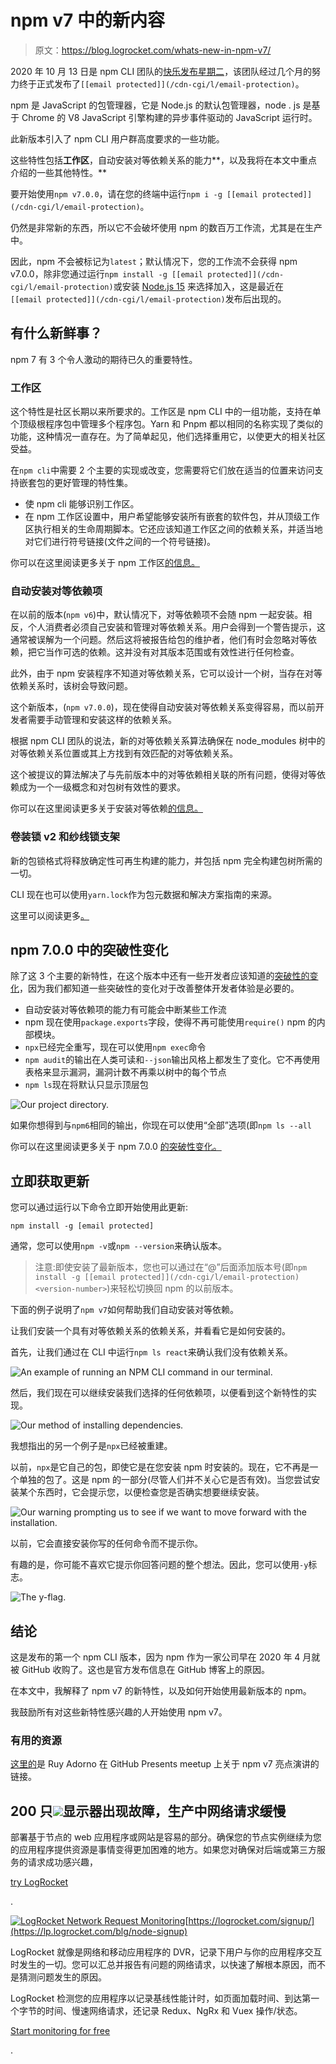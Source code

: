 # npm v7 中的新内容

> 原文：<https://blog.logrocket.com/whats-new-in-npm-v7/>

2020 年 10 月 13 日是 npm CLI 团队的[快乐发布星期二](https://blog.npmjs.org/post/631877012766785536/release-v700)，该团队经过几个月的努力终于正式发布了`[[email protected]](/cdn-cgi/l/email-protection)`。

npm 是 JavaScript 的包管理器，它是 Node.js 的默认包管理器，node . js 是基于 Chrome 的 V8 JavaScript 引擎构建的异步事件驱动的 JavaScript 运行时。

此新版本引入了 npm CLI 用户群高度要求的一些功能。

这些特性包括**工作区**，自动安装对等依赖关系的能力**，以及我将在本文中重点介绍的一些其他特性。**

要开始使用`npm v7.0.0`，请在您的终端中运行`npm i -g [[email protected]](/cdn-cgi/l/email-protection)`。

仍然是非常新的东西，所以它不会破坏使用 npm 的数百万工作流，尤其是在生产中。

因此，npm 不会被标记为`latest`；默认情况下，您的工作流不会获得 npm v7.0.0，除非您通过运行`npm install -g [[email protected]](/cdn-cgi/l/email-protection)`或安装 [Node.js 15](https://nodejs.medium.com/node-js-v15-0-0-is-here-deb00750f278) 来选择加入，这是最近在`[[email protected]](/cdn-cgi/l/email-protection)`发布后出现的。

## 有什么新鲜事？

npm 7 有 3 个令人激动的期待已久的重要特性。

### 工作区

这个特性是社区长期以来所要求的。工作区是 npm CLI 中的一组功能，支持在单个顶级根程序包中管理多个程序包。Yarn 和 Pnpm 都以相同的名称实现了类似的功能，这种情况一直存在。为了简单起见，他们选择重用它，以使更大的相关社区受益。

在`npm cli`中需要 2 个主要的实现或改变，您需要将它们放在适当的位置来访问支持嵌套包的更好管理的特性集。

*   使 npm cli 能够识别工作区。
*   在 npm 工作区设置中，用户希望能够安装所有嵌套的软件包，并从顶级工作区执行相关的生命周期脚本。它还应该知道工作区之间的依赖关系，并适当地对它们进行符号链接(文件之间的一个符号链接)。

你可以在这里阅读更多关于 npm 工作区[的信息。](https://github.com/npm/rfcs/blob/latest/implemented/0026-workspaces.md)

### 自动安装对等依赖项

在以前的版本(`npm v6`)中，默认情况下，对等依赖项不会随 npm 一起安装。相反，个人消费者必须自己安装和管理对等依赖关系。用户会得到一个警告提示，这通常被误解为一个问题。然后这将被报告给包的维护者，他们有时会忽略对等依赖，把它当作可选的依赖。这并没有对其版本范围或有效性进行任何检查。

此外，由于 npm 安装程序不知道对等依赖关系，它可以设计一个树，当存在对等依赖关系时，该树会导致问题。

这个新版本，(`npm v7.0.0`)，现在使得自动安装对等依赖关系变得容易，而以前开发者需要手动管理和安装这样的依赖关系。

根据 npm CLI 团队的说法，新的对等依赖关系算法确保在 node_modules 树中的对等依赖关系位置或其上方找到有效匹配的对等依赖关系。

这个被提议的算法解决了与先前版本中的对等依赖相关联的所有问题，使得对等依赖成为一个一级概念和对包树有效性的要求。

你可以在这里阅读更多关于安装对等依赖[的信息。](https://github.com/npm/rfcs/blob/latest/implemented/0025-install-peer-deps.md)

### 卷装锁 v2 和纱线锁支架

新的包锁格式将释放确定性可再生构建的能力，并包括 npm 完全构建包树所需的一切。

CLI 现在也可以使用`yarn.lock`作为包元数据和解决方案指南的来源。

这里可以阅读更多[。](https://blog.npmjs.org/post/621733939456933888/npm-v7-series-why-keep-package-lockjson)

## npm 7.0.0 中的突破性变化

除了这 3 个主要的新特性，在这个版本中还有一些开发者应该知道的[突破性的变化](https://en.wiktionary.org/wiki/breaking_change)，因为我们都知道一些突破性的变化对于改善整体开发者体验是必要的。

*   自动安装对等依赖项的能力有可能会中断某些工作流
*   npm 现在使用`package.exports`字段，使得不再可能使用`require()` npm 的内部模块。
*   `npx`已经完全重写，现在可以使用`npm exec`命令
*   `npm audit`的输出在人类可读和`--json`输出风格上都发生了变化。它不再使用表格来显示漏洞，漏洞计数不再乘以树中的每个节点
*   `npm ls`现在将默认只显示顶层包

![Our project directory.](img/56da743ef38078c6bf4716c3807b6a05.png)

如果你想得到与`npm6`相同的输出，你现在可以使用“全部”选项(即`npm ls --all`

你可以在这里阅读更多关于 npm 7.0.0 [的突破性变化。](https://blog.npmjs.org/post/626173315965468672/npm-v7-series-beta-release-and-semver-major)

## 立即获取更新

您可以通过运行以下命令立即开始使用此更新:

```
npm install -g [email protected]
```

通常，您可以使用`npm -v`或`npm --version`来确认版本。

> 注意:即使安装了最新版本，您也可以通过在“@”后面添加版本号(即`npm install -g [[email protected]](/cdn-cgi/l/email-protection)<version-number>`)来轻松切换回 npm 的以前版本。

下面的例子说明了`npm v7`如何帮助我们自动安装对等依赖。

让我们安装一个具有对等依赖关系的依赖关系，并看看它是如何安装的。

首先，让我们通过在 CLI 中运行`npm ls react`来确认我们没有依赖关系。

![An example of running an NPM CLI command in our terminal.](img/001158edd18b31c5b610ebf718132d3e.png)

然后，我们现在可以继续安装我们选择的任何依赖项，以便看到这个新特性的实现。

![Our method of installing dependencies. ](img/48722b6ef0a307289d6ed101b5063304.png)

我想指出的另一个例子是`npx`已经被重建。

以前，`npx`是它自己的包，即使它是在您安装 npm 时安装的。现在，它不再是一个单独的包了。这是 npm 的一部分(尽管人们并不关心它是否有效)。当您尝试安装某个东西时，它会提示您，以便检查您是否确实想要继续安装。

![Our warning prompting us to see if we want to move forward with the installation.](img/cfe348b0a2a0cafdd820d4fb48816347.png)

以前，它会直接安装你写的任何命令而不提示你。

有趣的是，你可能不喜欢它提示你回答问题的整个想法。因此，您可以使用`-y`标志。

![The y-flag.](img/45ad95a449d9bb095762255971e60b47.png)

## 结论

这是发布的第一个 npm CLI 版本，因为 npm 作为一家公司早在 2020 年 4 月就被 GitHub 收购了。这也是官方发布信息在 GitHub 博客上的原因。

在本文中，我解释了 npm v7 的新特性，以及如何开始使用最新版本的 npm。

我鼓励所有对这些新特性感兴趣的人开始使用 npm v7。

### 有用的资源

[这里的](https://speakerdeck.com/ruyadorno/npm-v7-highlights)是 Ruy Adorno 在 GitHub Presents meetup 上关于 npm v7 亮点演讲的链接。

## 200 只![](img/61167b9d027ca73ed5aaf59a9ec31267.png)显示器出现故障，生产中网络请求缓慢

部署基于节点的 web 应用程序或网站是容易的部分。确保您的节点实例继续为您的应用程序提供资源是事情变得更加困难的地方。如果您对确保对后端或第三方服务的请求成功感兴趣，

[try LogRocket](https://lp.logrocket.com/blg/node-signup)

.

[![LogRocket Network Request Monitoring](img/cae72fd2a54c5f02a6398c4867894844.png)](https://lp.logrocket.com/blg/node-signup)[https://logrocket.com/signup/](https://lp.logrocket.com/blg/node-signup)

LogRocket 就像是网络和移动应用程序的 DVR，记录下用户与你的应用程序交互时发生的一切。您可以汇总并报告有问题的网络请求，以快速了解根本原因，而不是猜测问题发生的原因。

LogRocket 检测您的应用程序以记录基线性能计时，如页面加载时间、到达第一个字节的时间、慢速网络请求，还记录 Redux、NgRx 和 Vuex 操作/状态。

[Start monitoring for free](https://lp.logrocket.com/blg/node-signup)

.